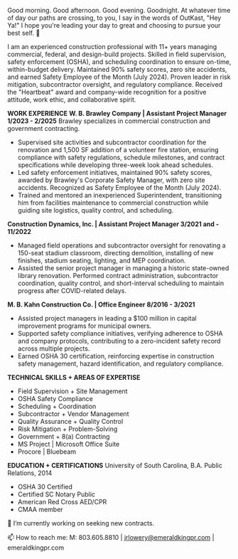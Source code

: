 Good morning. Good afternoon. Good evening. Goodnight. At whatever time of day our paths are crossing, to you, I say in the words of OutKast, "Hey Ya!" I hope you're leading your day to great and choosing to pursue your best self. 👋

I am an experienced construction professional with 11+ years managing commercial, federal, and design-build projects. Skilled in field supervision, safety enforcement (OSHA), and scheduling coordination to ensure on-time, within-budget delivery. Maintained 90% safety scores, zero site accidents, and earned Safety Employee of the Month (July 2024). Proven leader in risk mitigation, subcontractor oversight, and regulatory compliance. Received the "Heartbeat" award and company-wide recognition for a positive attitude, work ethic, and collaborative spirit.

**WORK EXPERIENCE**
**W. B. Brawley Company | Assistant Project Manager 1/2023 - 2/2025**
Brawley specializes in commercial construction and government contracting.
- Supervised site activities and subcontractor coordination for the renovation and 1,500 SF addition of a volunteer fire station, ensuring compliance with safety regulations, schedule milestones, and contract specifications while developing three-week look ahead schedules.
- Led safety enforcement initiatives, maintained 90% safety scores, awarded by Brawley's Corporate Safety Manager, with zero site accidents. Recognized as Safety Employee of the Month (July 2024).
- Trained and mentored an inexperienced Superintendent, transitioning him from facilities maintenance to commercial construction while guiding site logistics, quality control, and scheduling.

**Construction Dynamics, Inc. | Assistant Project Manager 3/2021 and - 11/2022**
- Managed field operations and subcontractor oversight for renovating a 150-seat stadium classroom, directing demolition, installing of new finishes, stadium seating, lighting, and MEP coordination.
- Assisted the senior project manager in managing a historic state-owned library renovation. Performed contract administration, subcontractor coordination, quality control, and short-interval scheduling to maintain progress after COVID-related delays.

**M. B. Kahn Construction Co. | Office Engineer 8/2016 - 3/2021**
- Assisted project managers in leading a $100 million in capital improvement programs for municipal owners.
- Supported safety compliance initiatives, verifying adherence to OSHA and company protocols, contributing to a zero-incident safety record across multiple projects.
- Earned OSHA 30 certification, reinforcing expertise in construction safety management, hazard identification, and regulatory compliance.

**TECHNICAL SKILLS + AREAS OF EXPERTISE**
- Field Supervision + Site Management
- OSHA Safety Compliance
- Scheduling + Coordination
- Subcontractor + Vendor Management
- Quality Assurance + Quality Control
- Risk Mitigation + Problem-Solving
- Government + 8(a) Contracting
- MS Project | Microsoft Office Suite
- Procore | Bluebeam

**EDUCATION + CERTIFICATIONS**
University of South Carolina, B.A. Public Relations, 2014
- OSHA 30 Certified
- Certified SC Notary Public
- American Red Cross AED/CPR
- CMAA member

🔭 I’m currently working on seeking new contracts.

📫 How to reach me: M: 803.605.8810 | jrlowery@emeraldkingpr.com | emeraldkingpr.com
<!--
**jrochellelowery/jrochellelowery** is a ✨ _special_ ✨ repository because its `README.md` (this file) appears on your GitHub profile.

Here are some ideas to get you started:


- 🌱 I’m currently learning ...
- 👯 I’m looking to collaborate on ...
- 🤔 I’m looking for help with ...
- 💬 Ask me about ...

- 😄 Pronouns: ...
- ⚡ Fun fact: ...
-->
